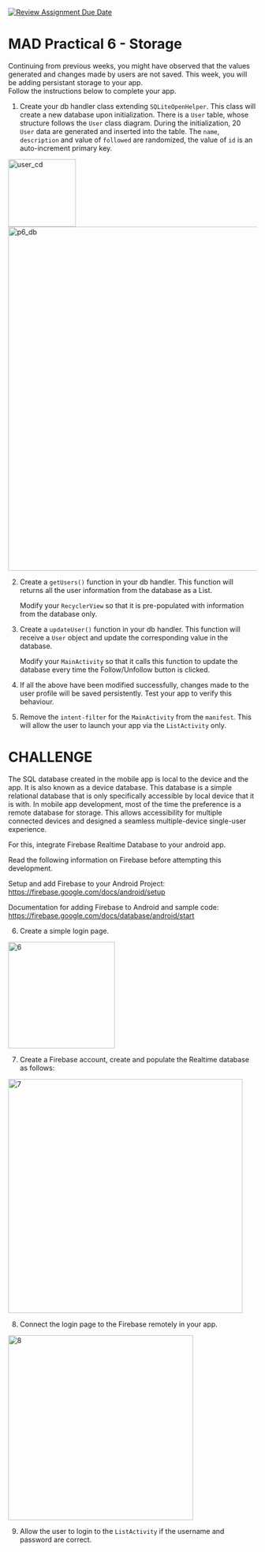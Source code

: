 [![Review Assignment Due Date](https://classroom.github.com/assets/deadline-readme-button-24ddc0f5d75046c5622901739e7c5dd533143b0c8e959d652212380cedb1ea36.svg)](https://classroom.github.com/a/91eZEVvg)
# MAD Practical 6 - Storage
Continuing from previous weeks, you might have observed that the values generated and changes made by users are not saved. This week, you will be adding persistant storage to your app. <br/>
Follow the instructions below to complete your app.

1. Create your db handler class extending `SQLiteOpenHelper`. This class will create a new database upon initialization. There is a `User` table, whose structure follows the `User` class diagram. During the initialization, 20 `User` data are generated and inserted into the table. The `name`, `description` and value of `followed` are randomized, the value of `id` is an auto-increment primary key.

<img width="137" alt="user_cd" src="https://user-images.githubusercontent.com/31364147/114372223-e21dff00-9bb3-11eb-80fe-28d712cbc170.png">
<img width="698" alt="p6_db" src="https://user-images.githubusercontent.com/31364147/114372212-e0543b80-9bb3-11eb-9dec-092610bb346d.PNG">

2.	Create a `getUsers()` function in your db handler. This function will returns all the user information from the database as a List. 

    Modify your `RecyclerView` so that it is pre-populated with information from the database only.

3.	Create a `updateUser()` function in your db handler. This function will receive a `User` object and update the corresponding value in the database.

    Modify your `MainActivity` so that it calls this function to update the database every time the Follow/Unfollow button is clicked.

4.	If all the above have been modified successfully, changes made to the user profile will be saved persistently. Test your app to verify this behaviour.

5.	Remove the `intent-filter` for the `MainActivity` from the `manifest`. This will allow the user to launch your app via the `ListActivity` only.

# CHALLENGE
The SQL database created in the mobile app is local to the device and the app. It is
also known as a device database. This database is a simple relational database
that is only specifically accessible by local device that it is with. In mobile
app development, most of the time the preference is a remote database for
storage. This allows accessibility for multiple connected devices and 
designed a seamless multiple-device single-user experience. 

For this, integrate Firebase Realtime Database to your android app.

Read the following information on Firebase before attempting this development.

Setup and add Firebase to your Android Project:
https://firebase.google.com/docs/android/setup

Documentation for adding Firebase to Android and sample code:
https://firebase.google.com/docs/database/android/start

6. Create a simple login page. 
<img width="216px" alt="6" src="https://user-images.githubusercontent.com/31364147/169678737-4d661e89-7b61-4f6c-aca6-54a98a2cb118.png">

7. Create a Firebase account, create and populate the Realtime database as follows:
<img width="475" alt="7" src="https://user-images.githubusercontent.com/31364147/169678741-47226a23-9d47-4e4a-84c7-38d1fe6b5fdd.png">

8. Connect the login page to the Firebase remotely in your app.
<img width="375" alt="8" src="https://user-images.githubusercontent.com/31364147/169678747-c46abc55-7bbc-4aaa-87f1-4c13939de0ae.PNG">

9. Allow the user to login to the `ListActivity` if the username and password are correct.
